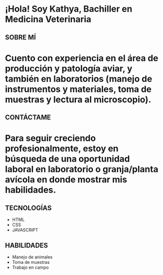 # ¡Hola! Soy Kathya, Bachiller en Medicina Veterinaria

## SOBRE MÍ
# Cuento con experiencia en el área de producción y patología aviar, y también en laboratorios (manejo de instrumentos y materiales, toma de muestras y lectura al microscopio).

## CONTÁCTAME

# Para seguir creciendo profesionalmente, estoy en búsqueda de una oportunidad laboral en laboratorio o granja/planta avícola en donde mostrar mis habilidades.


## TECNOLOGÍAS
- HTML
- CSS
- JAVASCRIPT

## HABILIDADES

- Manejo de animales
- Toma de muestras
- Trabajo en campo
